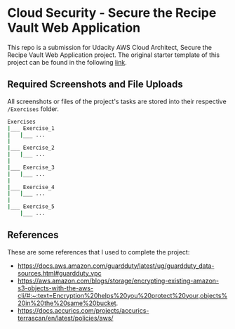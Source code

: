 # Cloud Security - Secure the Recipe Vault Web Application

This repo is a submission for Udacity AWS Cloud Architect, Secure the Recipe Vault Web Application project. The original starter template of this project can be found in the following [link](https://github.com/udacity/nd063-c3-design-for-security-project-starter).

## Required Screenshots and File Uploads

All screenshots or files of the project's tasks are stored into their respective `/Exercises` folder.

```bash
Exercises
|___ Exercise_1
|   |___ ...
|
|___ Exercise_2
|   |___ ...
|
|___ Exercise_3
|   |___ ...
|
|___ Exercise_4
|   |___ ...
|
|___ Exercise_5
    |___ ...
```

## References

These are some references that I used to complete the project:
* https://docs.aws.amazon.com/guardduty/latest/ug/guardduty_data-sources.html#guardduty_vpc
* https://aws.amazon.com/blogs/storage/encrypting-existing-amazon-s3-objects-with-the-aws-cli/#:~:text=Encryption%20helps%20you%20protect%20your,objects%20in%20the%20same%20bucket.
* https://docs.accurics.com/projects/accurics-terrascan/en/latest/policies/aws/
